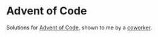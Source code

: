 # Advent of Code

Solutions for [Advent of Code][1], shown to me by a [coworker][2].
 

   [1]: http://adventofcode.com/
   [2]: https://github.com/philiphwang

